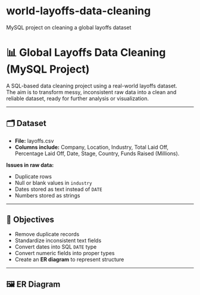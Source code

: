 # world-layoffs-data-cleaning
MySQL project on cleaning a global layoffs dataset
# 📊 Global Layoffs Data Cleaning (MySQL Project)

A SQL-based data cleaning project using a real-world layoffs dataset.  
The aim is to transform messy, inconsistent raw data into a clean and reliable dataset, ready for further analysis or visualization.  

---

## 🗂 Dataset
- **File:** layoffs.csv  
- **Columns include:** Company, Location, Industry, Total Laid Off, Percentage Laid Off, Date, Stage, Country, Funds Raised (Millions).  

**Issues in raw data:**
- Duplicate rows  
- Null or blank values in `industry`
- Dates stored as text instead of `DATE`  
- Numbers stored as strings  

---

## 🎯 Objectives
- Remove duplicate records  
- Standardize inconsistent text fields  
- Convert dates into SQL `DATE` type  
- Convert numeric fields into proper types  
- Create an **ER diagram** to represent structure  

---

## 🖼 ER Diagram


```markdown

